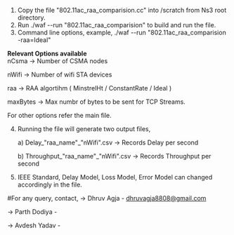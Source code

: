 1) Copy the file "802.11ac_raa_comparision.cc" into /scratch from Ns3 root directory.
2) Run ./waf --run "802.11ac_raa_comparision" to build and run the file.
3) Command line options, example, ./waf --run "802.11ac_raa_comparision -raa=Ideal"

**Relevant Options available**                                             
  nCsma                         ->                                      Number of CSMA nodes
  
  nWifi                           ->                                    Number of wifi STA devices
  
  raa                               ->                                  RAA algortihm ( MinstrelHt / ConstantRate / Ideal )
  
  maxBytes                            ->                                Max numbr of bytes to be sent for TCP Streams.
  
  
  For other options refer the main file.
  
4) Running the file will generate two output files,

   a) Delay_"raa_name"_"nWifi".csv -> Records Delay per second
   
   b) Throughput_"raa_name"_"nWifi".csv -> Records Throughput per second
   
   
5) IEEE Standard, Delay Model, Loss Model, Error Model can changed accordingly in the file.








#For any query, contact,
-> Dhruv Agja - dhruvagja8808@gmail.com

-> Parth Dodiya - 

-> Avdesh Yadav - 


